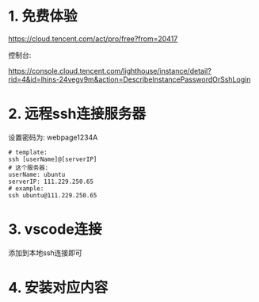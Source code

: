# 1. 免费体验

https://cloud.tencent.com/act/pro/free?from=20417

控制台:

https://console.cloud.tencent.com/lighthouse/instance/detail?rid=4&id=lhins-24vegv9m&action=DescribeInstancePasswordOrSshLogin



# 2. 远程ssh连接服务器

设置密码为: webpage1234A

```
# template:
ssh [userName]@[serverIP]
# 这个服务器:
userName: ubuntu
serverIP: 111.229.250.65
# example:
ssh ubuntu@111.229.250.65
```



# 3. vscode连接

添加到本地ssh连接即可



# 4. 安装对应内容